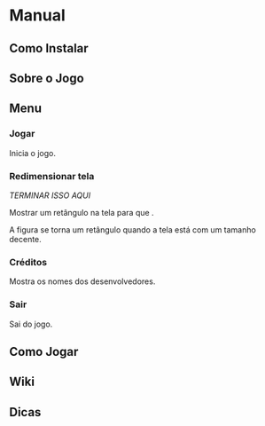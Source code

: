 # Manual

## Como Instalar

## Sobre o Jogo

## Menu

### Jogar

Inicia o jogo.

### Redimensionar tela

_TERMINAR ISSO AQUI_

Mostrar um retângulo na tela para que .

A figura se torna um retângulo quando a tela está com um tamanho decente.

### Créditos

Mostra os nomes dos desenvolvedores.

### Sair

Sai do jogo.

## Como Jogar

## Wiki

## Dicas